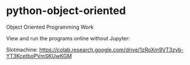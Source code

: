 # python-object-oriented
Object Oriented Programming Work


View and run the programs online without Jupyter: 

Slotmachine:
https://colab.research.google.com/drive/1zRoXm9VT3zyb-YT3KcetboPVmSKUwKGM
